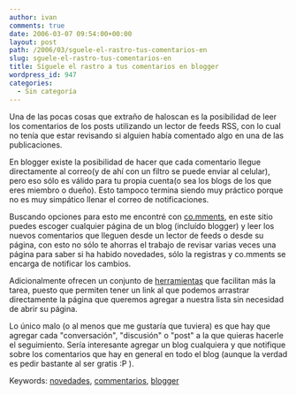 ```yaml
---
author: ivan
comments: true
date: 2006-03-07 09:54:00+00:00
layout: post
path: /2006/03/sguele-el-rastro-tus-comentarios-en
slug: sguele-el-rastro-tus-comentarios-en
title: Síguele el rastro a tus comentarios en blogger
wordpress_id: 947
categories:
  - Sin categoría
---
```


Una de las pocas cosas que extraño de haloscan es la posibilidad de leer los comentarios de los posts utilizando un lector de feeds RSS, con lo cual no tenía que estar revisando si alguien había comentado algo en una de las publicaciones.

En blogger existe la posibilidad de hacer que cada comentario llegue directamente al correo(y de ahí con un filtro se puede enviar al celular), pero eso sólo es válido para tu propia cuenta(o sea los blogs de los que eres miembro o dueño). Esto tampoco termina siendo muy práctico porque no es muy simpático llenar el correo de notificaciones.

Buscando opciones para esto me encontré con [co.mments](https://co.mments.com/), en este sitio puedes escoger cualquier página de un blog (incluído blogger) y leer los nuevos comentarios que lleguen desde un lector de feeds o desde su página, con esto no sólo te ahorras el trabajo de revisar varias veces una página para saber si ha habido novedades, sólo la registras y co.mments se encarga de notificar los cambios.

Adicionalmente ofrecen un conjunto de [herramientas](https://co.mments.com/account/tools) que facilitan más la tarea, puesto que permiten tener un link al que podemos arrastrar directamente la página que queremos agregar a nuestra lista sin necesidad de abrir su página.

Lo único malo (o al menos que me gustaría que tuviera) es que hay que agregar cada "conversación", "discusión" o "post" a la que quieras hacerle el seguimiento. Sería interesante agregar un blog cualquiera y que notifique sobre los comentarios que hay en general en todo el blog (aunque la verdad es pedir bastante al ser gratis :P ).

Keywords: [novedades](https://www.technorati.com/tags/novedades), [commentarios](https://www.technorati.com/tags/comentarios), [blogger](https://www.technorati.com/tags/blogger)
